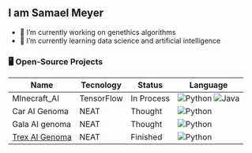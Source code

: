 ## I am Samael Meyer

- 🔭 I’m currently working on genethics algorithms
- 🌱 I’m currently learning data science and artificial intelligence

### 🖥️ Open-Source Projects
|     Name     | Tecnology  |    Status    | Language           |
|--------------|------------|--------------|-----------------------------------|
| MInecraft_AI | TensorFlow |   In Process | ![Python](https://cdn.jsdelivr.net/gh/devicons/devicon/icons/python/python-original.svg) ![Java](https://cdn.jsdelivr.net/gh/devicons/devicon/icons/java/java-original.svg) |
| Car AI Genoma| NEAT       |    Thought   | ![Python](https://cdn.jsdelivr.net/gh/devicons/devicon/icons/python/python-original.svg) |
| Gala AI genoma| NEAT      |    Thought   | ![Python](https://cdn.jsdelivr.net/gh/devicons/devicon/icons/python/python-original.svg) |
| [Trex AI Genoma](https://github.com/ignack354/t-rex_chrome_ai_genoma) | NEAT | Finished | ![Python](https://cdn.jsdelivr.net/gh/devicons/devicon/icons/python/python-original.svg) |

